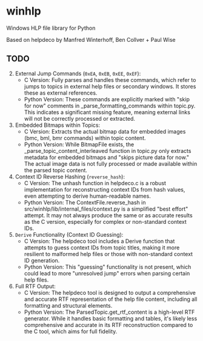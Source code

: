 # winhlp

Windows HLP file library for Python

Based on helpdeco by Manfred Winterhoff, Ben Collver + Paul Wise

## TODO

   2. External Jump Commands (`0xEA`, `0xEB`, `0xEE`, `0xEF`):
       * C Version: Fully parses and handles these commands, which refer to jumps to topics in external help files or
         secondary windows. It stores these as external references.
       * Python Version: These commands are explicitly marked with "skip for now" comments in
         _parse_formatting_commands within topic.py. This indicates a significant missing feature, meaning external
         links will not be correctly processed or extracted.
   3. Embedded Bitmaps within Topics:
       * C Version: Extracts the actual bitmap data for embedded images (bmc, bml, bmr commands) within topic content.
       * Python Version: While BitmapFile exists, the _parse_topic_content_interleaved function in topic.py only
         extracts metadata for embedded bitmaps and "skips picture data for now." The actual image data is not fully
         processed or made available within the parsed topic content.
   4. Context ID Reverse Hashing (`reverse_hash`):
       * C Version: The unhash function in helpdeco.c is a robust implementation for reconstructing context IDs from
         hash values, even attempting to derive human-readable names.
       * Python Version: The ContextFile.reverse_hash in src/winhlp/lib/internal_files/context.py is a simplified
         "best effort" attempt. It may not always produce the same or as accurate results as the C version,
         especially for complex or non-standard context IDs.
   5. `Derive` Functionality (Context ID Guessing):
       * C Version: The helpdeco tool includes a Derive function that attempts to guess context IDs from topic
         titles, making it more resilient to malformed help files or those with non-standard context ID generation.
       * Python Version: This "guessing" functionality is not present, which could lead to more "unresolved jump"
         errors when parsing certain help files.
   6. Full RTF Output:
       * C Version: The helpdeco tool is designed to output a comprehensive and accurate RTF representation of the
         help file content, including all formatting and structural elements.
       * Python Version: The ParsedTopic.get_rtf_content is a high-level RTF generator. While it handles basic
         formatting and tables, it's likely less comprehensive and accurate in its RTF reconstruction compared to the
         C tool, which aims for full fidelity.

